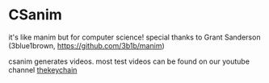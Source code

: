 
# CSanim

it's like manim but for computer science! special thanks to Grant Sanderson (3blue1brown, https://github.com/3b1b/manim)


csanim generates videos. most test videos can be found on our youtube channel [thekeychain](https://www.youtube.com/channel/UCUvhgZVZjBGB5NvLH_M-n9g)